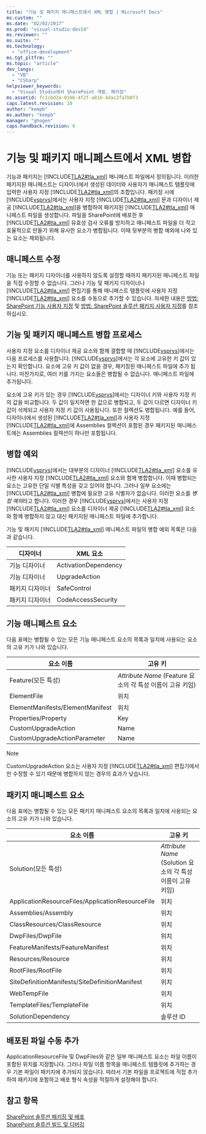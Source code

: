 ```yaml
---
title: "기능 및 패키지 매니페스트에서 XML 병합 | Microsoft Docs"
ms.custom: ""
ms.date: "02/02/2017"
ms.prod: "visual-studio-dev14"
ms.reviewer: ""
ms.suite: ""
ms.technology: 
  - "office-development"
ms.tgt_pltfrm: ""
ms.topic: "article"
dev_langs: 
  - "VB"
  - "CSharp"
helpviewer_keywords: 
  - "Visual Studio에서 SharePoint 개발, 패키징"
ms.assetid: fc1cbd2a-0166-4f2f-a81b-4dac2fa7b0f3
caps.latest.revision: 10
author: "kempb"
ms.author: "kempb"
manager: "ghogen"
caps.handback.revision: 9
---
```

# 기능 및 패키지 매니페스트에서 XML 병합
  기능과 패키지는 [!INCLUDE[TLA2#tla_xml](../sharepoint/includes/tla2sharptla-xml-md.md)] 매니페스트 파일에서 정의됩니다.  이러한 패키지된 매니페스트는 디자이너에서 생성된 데이터와 사용자가 매니페스트 템플릿에 입력한 사용자 지정 [!INCLUDE[TLA2#tla_xml](../sharepoint/includes/tla2sharptla-xml-md.md)]의 조합입니다.  패키징 시에 [!INCLUDE[vsprvs](../sharepoint/includes/vsprvs-md.md)]에서는 사용자 지정 [!INCLUDE[TLA2#tla_xml](../sharepoint/includes/tla2sharptla-xml-md.md)] 문과 디자이너 제공 [!INCLUDE[TLA2#tla_xml](../sharepoint/includes/tla2sharptla-xml-md.md)]을 병합하여 패키지된 [!INCLUDE[TLA2#tla_xml](../sharepoint/includes/tla2sharptla-xml-md.md)] 매니페스트 파일을 생성합니다.  파일을 SharePoint에 배포한 후 [!INCLUDE[TLA2#tla_xml](../sharepoint/includes/tla2sharptla-xml-md.md)] 유효성 검사 오류를 방지하고 매니페스트 파일을 더 작고 효율적으로 만들기 위해 유사한 요소가 병합됩니다. 이때 뒷부분의 병합 예외에 나와 있는 요소는 제외됩니다.  
  
## 매니페스트 수정  
 기능 또는 패키지 디자이너를 사용하지 않도록 설정할 때까지 패키지된 매니페스트 파일을 직접 수정할 수 없습니다.  그러나 기능 및 패키지 디자이너나 [!INCLUDE[TLA2#tla_xml](../sharepoint/includes/tla2sharptla-xml-md.md)] 편집기를 통해 매니페스트 템플릿에 사용자 지정 [!INCLUDE[TLA2#tla_xml](../sharepoint/includes/tla2sharptla-xml-md.md)] 요소를 수동으로 추가할 수 있습니다.  자세한 내용은 [방법: SharePoint 기능 사용자 지정](../sharepoint/how-to-customize-a-sharepoint-feature.md) 및 [방법: SharePoint 솔루션 패키지 사용자 지정](../sharepoint/how-to-customize-a-sharepoint-solution-package.md)를 참조하십시오.  
  
## 기능 및 패키지 매니페스트 병합 프로세스  
 사용자 지정 요소를 디자이너 제공 요소와 함께 결합할 때 [!INCLUDE[vsprvs](../sharepoint/includes/vsprvs-md.md)]에서는 다음 프로세스를 사용합니다.  [!INCLUDE[vsprvs](../sharepoint/includes/vsprvs-md.md)]에서는 각 요소에 고유한 키 값이 있는지 확인합니다.  요소에 고유 키 값이 없을 경우, 패키징된 매니페스트 파일에 추가 됩니다.  마찬가지로, 여러 키를 가지는 요소들은 병합될 수 없습니다.  매니페스트 파일에 추가됩니다.  
  
 요소에 고유 키가 있는 경우 [!INCLUDE[vsprvs](../sharepoint/includes/vsprvs-md.md)]에서는 디자이너 키와 사용자 지정 키의 값을 비교합니다.  두 값이 일치하면 한 값으로 병합되고,  두 값이 다르면 디자이너 키 값이 삭제되고 사용자 지정 키 값이 사용됩니다.  또한 컬렉션도 병합됩니다.  예를 들어, 디자이너에서 생성된 [!INCLUDE[TLA2#tla_xml](../sharepoint/includes/tla2sharptla-xml-md.md)]과 사용자 지정 [!INCLUDE[TLA2#tla_xml](../sharepoint/includes/tla2sharptla-xml-md.md)]에 Assemblies 컬렉션이 포함된 경우 패키지된 매니페스트에는 Assemblies 컬렉션이 하나만 포함됩니다.  
  
## 병합 예외  
 [!INCLUDE[vsprvs](../sharepoint/includes/vsprvs-md.md)]에서는 대부분의 디자이너 [!INCLUDE[TLA2#tla_xml](../sharepoint/includes/tla2sharptla-xml-md.md)] 요소를 유사한 사용자 지정 [!INCLUDE[TLA2#tla_xml](../sharepoint/includes/tla2sharptla-xml-md.md)] 요소와 함께 병합합니다. 이때 병합되는 요소는 고유한 단일 식별 특성을 갖고 있어야 합니다.  그러나 일부 요소에는 [!INCLUDE[TLA2#tla_xml](../sharepoint/includes/tla2sharptla-xml-md.md)] 병합에 필요한 고유 식별자가 없습니다.  이러한 요소를 *병합 예외*라고 합니다.  이러한 경우 [!INCLUDE[vsprvs](../sharepoint/includes/vsprvs-md.md)]에서는 사용자 지정 [!INCLUDE[TLA2#tla_xml](../sharepoint/includes/tla2sharptla-xml-md.md)] 요소를 디자이너 제공 [!INCLUDE[TLA2#tla_xml](../sharepoint/includes/tla2sharptla-xml-md.md)] 요소와 함께 병합하지 않고 대신 패키지된 매니페스트 파일에 추가합니다.  
  
 기능 및 패키지 [!INCLUDE[TLA2#tla_xml](../sharepoint/includes/tla2sharptla-xml-md.md)] 매니페스트 파일의 병합 예외 목록은 다음과 같습니다.  
  
|디자이너|XML 요소|  
|----------|------------|  
|기능 디자이너|ActivationDependency|  
|기능 디자이너|UpgradeAction|  
|패키지 디자이너|SafeControl|  
|패키지 디자이너|CodeAccessSecurity|  
  
## 기능 매니페스트 요소  
 다음 표에는 병합될 수 있는 모든 기능 매니페스트 요소의 목록과 일치에 사용되는 요소의 고유 키가 나와 있습니다.  
  
|요소 이름|고유 키|  
|-----------|----------|  
|Feature\(모든 특성\)|*Attribute Name* \(Feature 요소의 각 특성 이름이 고유 키임\)|  
|ElementFile|위치|  
|ElementManifests\/ElementManifest|위치|  
|Properties\/Property|Key|  
|CustomUpgradeAction|Name|  
|CustomUpgradeActionParameter|Name|  
  
> [!NOTE]  
>  CustomUpgradeAction 요소는 사용자 지정 [!INCLUDE[TLA2#tla_xml](../sharepoint/includes/tla2sharptla-xml-md.md)] 편집기에서만 수정할 수 있기 때문에 병합하지 않는 경우의 효과가 낮습니다.  
  
## 패키지 매니페스트 요소  
 다음 표에는 병합될 수 있는 모든 패키지 매니페스트 요소의 목록과 일치에 사용되는 요소의 고유 키가 나와 있습니다.  
  
|요소 이름|고유 키|  
|-----------|----------|  
|Solution\(모든 특성\)|*Attribute Name* \(Solution 요소의 각 특성 이름이 고유 키임\)|  
|ApplicationResourceFiles\/ApplicationResourceFile|위치|  
|Assemblies\/Assembly|위치|  
|ClassResources\/ClassResource|위치|  
|DwpFiles\/DwpFile|위치|  
|FeatureManifests\/FeatureManifest|위치|  
|Resources\/Resource|위치|  
|RootFiles\/RootFile|위치|  
|SiteDefinitionManifests\/SiteDefinitionManifest|위치|  
|WebTempFile|위치|  
|TemplateFiles\/TemplateFile|위치|  
|SolutionDependency|솔루션 ID|  
  
## 배포된 파일 수동 추가  
 ApplicationResourceFile 및 DwpFiles와 같은 일부 매니페스트 요소는 파일 이름이 포함된 위치를 지정합니다.  그러나 파일 이름 항목을 매니페스트 템플릿에 추가하는 경우 기본 파일이 패키지에 추가되지 않습니다.  따라서 기본 파일을 프로젝트에 직접 추가하여 패키지에 포함하고 배포 형식 속성을 적절하게 설정해야 합니다.  
  
## 참고 항목  
 [SharePoint 솔루션 패키징 및 배포](../sharepoint/packaging-and-deploying-sharepoint-solutions.md)   
 [SharePoint 솔루션 빌드 및 디버깅](../sharepoint/building-and-debugging-sharepoint-solutions.md)  
  
  